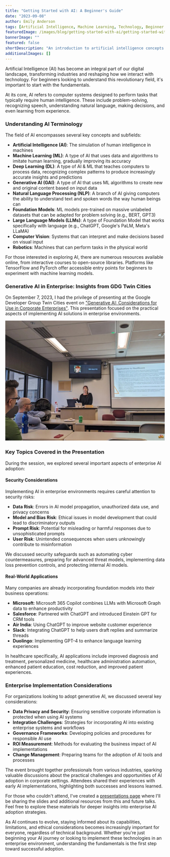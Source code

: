 ```yaml
---
title: "Getting Started with AI: A Beginner's Guide"
date: "2023-09-08"
author: Emily Anderson
tags: [Artificial Intelligence, Machine Learning, Technology, Beginner Friendly, Enterprise AI, Generative AI Enterprise, GDG Twin Cities]
featuredImage: /images/blog/getting-started-with-ai/getting-started-with-ai-featured.jpg
bannerImage: ""
featured: false
shortDescription: "An introduction to artificial intelligence concepts for beginners, including insights from my GDG Twin Cities presentation on enterprise AI adoption"
additionalImages: []
---
```

Artificial Intelligence (AI) has become an integral part of our digital landscape, transforming industries and reshaping how we interact with technology. For beginners looking to understand this revolutionary field, it's important to start with the fundamentals.

At its core, AI refers to computer systems designed to perform tasks that typically require human intelligence. These include problem-solving, recognizing speech, understanding natural language, making decisions, and even learning from experience.

### Understanding AI Terminology

The field of AI encompasses several key concepts and subfields:

*   **Artificial Intelligence (AI)**: The simulation of human intelligence in machines
*   **Machine Learning (ML)**: A type of AI that uses data and algorithms to imitate human learning, gradually improving its accuracy
*   **Deep Learning (DL)**: A type of AI & ML that teaches computers to process data, recognizing complex patterns to produce increasingly accurate insights and predictions
*   **Generative AI (GAI)**: A type of AI that uses ML algorithms to create new and original content based on input data
*   **Natural Language Processing (NLP)**: A branch of AI giving computers the ability to understand text and spoken words the way human beings can
*   **Foundation Models**: ML models pre-trained on massive unlabeled datasets that can be adapted for problem solving (e.g., BERT, GPT3)
*   **Large Language Models (LLMs)**: A type of Foundation Model that works specifically with language (e.g., ChatGPT, Google's PaLM, Meta's LLaMA)
*   **Computer Vision**: Systems that can interpret and make decisions based on visual input
*   **Robotics**: Machines that can perform tasks in the physical world

For those interested in exploring AI, there are numerous resources available online, from interactive courses to open-source libraries. Platforms like TensorFlow and PyTorch offer accessible entry points for beginners to experiment with machine learning models.

### Generative AI in Enterprise: Insights from GDG Twin Cities

On September 7, 2023, I had the privilege of presenting at the Google Developer Group Twin Cities event on ["Generative AI: Considerations for Use in Corporate Enterprises"](https://gdg.community.dev/events/details/google-gdg-twin-cities-presents-generative-ai-considerations-for-use-in-corporate-enterprises/). This presentation focused on the practical aspects of implementing AI solutions in enterprise environments.

![GDG Twin Cities Presentation on Generative AI in Enterprise](images/blog/getting-started-with-ai/getting-started-with-ai-1.jpg)

### Key Topics Covered in the Presentation

During the session, we explored several important aspects of enterprise AI adoption:

#### Security Considerations

Implementing AI in enterprise environments requires careful attention to security risks:

*   **Data Risk**: Errors in AI model propagation, unauthorized data use, and privacy concerns
*   **Model and Bias Risk**: Ethical issues in model development that could lead to discriminatory outputs
*   **Prompt Risk**: Potential for misleading or harmful responses due to unsophisticated prompts
*   **User Risk**: Unintended consequences when users unknowingly contribute to misinformation

We discussed security safeguards such as automating cyber countermeasures, preparing for advanced threat models, implementing data loss prevention controls, and protecting internal AI models.

#### Real-World Applications

Many companies are already incorporating foundation models into their business operations:

*   **Microsoft**: Microsoft 365 Copilot combines LLMs with Microsoft Graph data to enhance productivity
*   **Salesforce**: Partnered with ChatGPT and introduced Einstein GPT for CRM tools
*   **Air India**: Using ChatGPT to improve website customer experience
*   **Slack**: Integrating ChatGPT to help users draft replies and summarize threads
*   **Duolingo**: Implementing GPT-4 to enhance language learning experiences

In healthcare specifically, AI applications include improved diagnosis and treatment, personalized medicine, healthcare administration automation, enhanced patient education, cost reduction, and improved patient experiences.

### Enterprise Implementation Considerations

For organizations looking to adopt generative AI, we discussed several key considerations:

*   **Data Privacy and Security**: Ensuring sensitive corporate information is protected when using AI systems
*   **Integration Challenges**: Strategies for incorporating AI into existing enterprise systems and workflows
*   **Governance Frameworks**: Developing policies and procedures for responsible AI use
*   **ROI Measurement**: Methods for evaluating the business impact of AI implementations
*   **Change Management**: Preparing teams for the adoption of AI tools and processes

The event brought together professionals from various industries, sparking valuable discussions about the practical challenges and opportunities of AI adoption in corporate settings. Attendees shared their experiences with early AI implementations, highlighting both successes and lessons learned.

For those who couldn't attend, I've created a [presentations page](/presentations.html) where I'll be sharing the slides and additional resources from this and future talks. Feel free to explore these materials for deeper insights into enterprise AI adoption strategies.

As AI continues to evolve, staying informed about its capabilities, limitations, and ethical considerations becomes increasingly important for everyone, regardless of technical background. Whether you're just beginning your AI journey or looking to implement these technologies in an enterprise environment, understanding the fundamentals is the first step toward successful adoption.